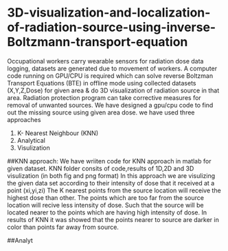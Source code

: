 # 3D-visualization-and-localization-of-radiation-source-using-inverse-Boltzmann-transport-equation
Occupational workers carry wearable sensors for radiation dose data logging, datasets are generated due to movement of workers. A computer code running on GPU/CPU is required which can solve reverse Boltzman Transport Equations (BTE) in offline mode using collected datasets (X,Y,Z,Dose) for given area &amp; do 3D visualization of radiation source in that area. Radiation protection program can take corrective measures for removal of unwanted sources.
We have designed a gpu/cpu code to find out the missing source using given area dose.
we have used three approaches
1. K- Nearest Neighbour (KNN) 
2. Analytical 
3. Visulization 

##KNN approach:
We have wriiten code for KNN approach in matlab for given dataset.
KNN folder consits of code,results of 1D,2D and 3D visulization (in both fig and png format)
In this approach we are visulizing the given data set according to their intensity of dose that it received at a point (xi,yi,zi)
The K nearest points from the source location will receive the highest dose than other. The points which are too far from the source location will recive less intensity of dose. Such that the source will be located nearer to the points which are having high intensity of dose.
In results of KNN it was showed that the points nearer to source are darker in color than points far away from source.


##Analyt
